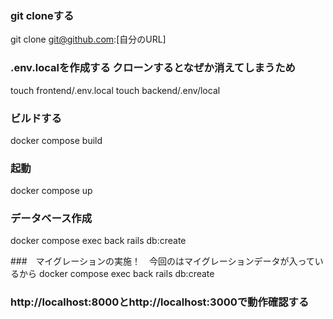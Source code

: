 ### git cloneする
git clone git@github.com:[自分のURL]

### .env.localを作成する  クローンするとなぜか消えてしまうため
touch frontend/.env.local
touch backend/.env/local

### ビルドする
docker compose build

### 起動
docker compose up

### データベース作成
docker compose exec back rails db:create


###　マイグレーションの実施！　今回のはマイグレーションデータが入っているから
docker compose exec back rails db:create

### http://localhost:8000とhttp://localhost:3000で動作確認する